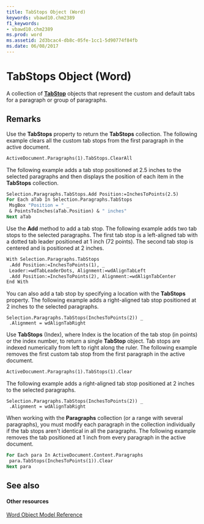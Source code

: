 ```yaml
---
title: TabStops Object (Word)
keywords: vbawd10.chm2389
f1_keywords:
- vbawd10.chm2389
ms.prod: word
ms.assetid: 2d3bcac4-db8c-05fe-1cc1-5d90774f84fb
ms.date: 06/08/2017
---
```



# TabStops Object (Word)

A collection of  **[TabStop](tabstop-object-word.md)** objects that represent the custom and default tabs for a paragraph or group of paragraphs.


## Remarks

Use the  **TabStops** property to return the **TabStops** collection. The following example clears all the custom tab stops from the first paragraph in the active document.


```vb
ActiveDocument.Paragraphs(1).TabStops.ClearAll
```

The following example adds a tab stop positioned at 2.5 inches to the selected paragraphs and then displays the position of each item in the  **TabStops** collection.




```vb
Selection.Paragraphs.TabStops.Add Position:=InchesToPoints(2.5) 
For Each aTab In Selection.Paragraphs.TabStops 
 MsgBox "Position = " _ 
 & PointsToInches(aTab.Position) & " inches" 
Next aTab
```

Use the  **Add** method to add a tab stop. The following example adds two tab stops to the selected paragraphs. The first tab stop is a left-aligned tab with a dotted tab leader positioned at 1 inch (72 points). The second tab stop is centered and is positioned at 2 inches.




```vb
With Selection.Paragraphs.TabStops 
 .Add Position:=InchesToPoints(1), _ 
 Leader:=wdTabLeaderDots, Alignment:=wdAlignTabLeft 
 .Add Position:=InchesToPoints(2), Alignment:=wdAlignTabCenter 
End With
```

You can also add a tab stop by specifying a location with the  **TabStops** property. The following example adds a right-aligned tab stop positioned at 2 inches to the selected paragraphs.




```
Selection.Paragraphs.TabStops(InchesToPoints(2)) _ 
 .Alignment = wdAlignTabRight
```

Use  **TabStops** (Index), where Index is the location of the tab stop (in points) or the index number, to return a single **TabStop** object. Tab stops are indexed numerically from left to right along the ruler. The following example removes the first custom tab stop from the first paragraph in the active document.




```vb
ActiveDocument.Paragraphs(1).TabStops(1).Clear
```

The following example adds a right-aligned tab stop positioned at 2 inches to the selected paragraphs.




```
Selection.Paragraphs.TabStops(InchesToPoints(2)) _ 
 .Alignment = wdAlignTabRight
```

When working with the  **Paragraphs** collection (or a range with several paragraphs), you must modify each paragraph in the collection individually if the tab stops aren't identical in all the paragraphs. The following example removes the tab positioned at 1 inch from every paragraph in the active document.




```vb
For Each para In ActiveDocument.Content.Paragraphs 
 para.TabStops(InchesToPoints(1)).Clear 
Next para
```


## See also


#### Other resources


[Word Object Model Reference](http://msdn.microsoft.com/library/be452561-b436-bb9b-6f94-3faa9a74a6fd%28Office.15%29.aspx)


